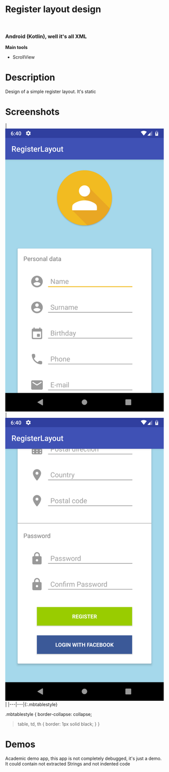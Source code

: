 <h1>Register layout design</h1><br>
<h3>Android (Kotlin), well it's all XML</h3>
<b>Main tools</b>
<ul>
<li>ScrollView</li>
</ul>

<h1>Description</h1>
<p>Design of a simple register layout. It's static</p>

<h1>Screenshots</h1>

|  ![](device-2019-02-05-124030.png) | ![](device-2019-02-05-124056.png)  |
|---|---|{:.mbtablestyle}

.mbtablestyle {
        border-collapse: collapse;

   > table, td, th {
        border: 1px solid black;
        }
}

<h1>Demos</h1>
<p>Academic demo app, this app is not completely debugged, it's just a demo. It could contain not extracted Strings and not indented code</p>


